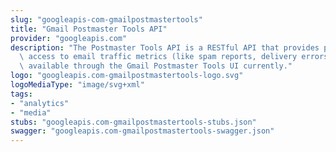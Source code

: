 ```yaml
---
slug: "googleapis-com-gmailpostmastertools"
title: "Gmail Postmaster Tools API"
provider: "googleapis.com"
description: "The Postmaster Tools API is a RESTful API that provides programmatic\
  \ access to email traffic metrics (like spam reports, delivery errors etc) otherwise\
  \ available through the Gmail Postmaster Tools UI currently."
logo: "googleapis.com-gmailpostmastertools-logo.svg"
logoMediaType: "image/svg+xml"
tags:
- "analytics"
- "media"
stubs: "googleapis.com-gmailpostmastertools-stubs.json"
swagger: "googleapis.com-gmailpostmastertools-swagger.json"
---
```


